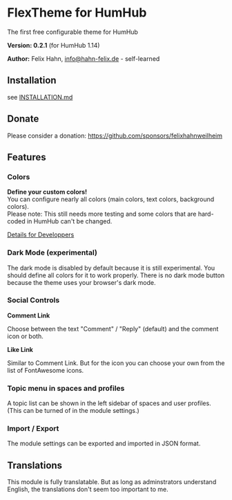 # FlexTheme for HumHub

The first free configurable theme for HumHub

**Version: 0.2.1** (for HumHub 1.14)

**Author:** Felix Hahn, info@hahn-felix.de - self-learned

## Installation
see [INSTALLATION.md](https://github.com/felixhahnweilheim/humhub-flex-theme/blob/main/docs/INSTALLATION.md)

## Donate

Please consider a donation: https://github.com/sponsors/felixhahnweilheim

## Features

### Colors

**Define your custom colors!**  
You can configure nearly all colors (main colors, text colors, background colors).  
Please note: This still needs more testing and some colors that are hard-coded in HumHub can't be changed.

[Details for Developpers](https://github.com/felixhahnweilheim/humhub-flex-theme/blob/main/themes/FlexTheme/less/README.md)

### Dark Mode (experimental)
The dark mode is disabled by default because it is still experimental.
You should define all colors for it to work properly. There is no dark mode button because the theme uses your browser's dark mode.

### Social Controls

**Comment Link**

Choose between the text "Comment" / "Reply" (default) and the comment icon or both.

**Like Link**

Similar to Comment Link. But for the icon you can choose your own from the list of FontAwesome icons.

### Topic menu in spaces and profiles

A topic list can be shown in the left sidebar of spaces and user profiles. (This can be turned of in the module settings.)

### Import / Export

The module settings can be exported and imported in JSON format.

## Translations

This module is fully translatable. But as long as adminstrators understand English, the translations don't seem too important to me.
